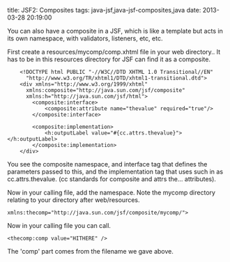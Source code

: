 title: JSF2: Composites 
tags: java-jsf,java-jsf-composites,java
date: 2013-03-28 20:19:00

You can also have a composite in a JSF, which is like a template but acts in its own namespace, with validators, listeners, etc, etc.

First create a resources/mycomp/comp.xhtml file in your web directory.. It has to be in this resources directory for JSF can find it as a composite.

		<!DOCTYPE html PUBLIC "-//W3C//DTD XHTML 1.0 Transitional//EN"
		  "http://www.w3.org/TR/xhtml1/DTD/xhtml1-transitional.dtd">
		<div xmlns="http://www.w3.org/1999/xhtml"
		  xmlns:composite="http://java.sun.com/jsf/composite"
		  xmlns:h="http://java.sun.com/jsf/html">
			<composite:interface>
			    <composite:attribute name="thevalue" required="true"/>
			</composite:interface>

			<composite:implementation>
			    <h:outputLabel value="#{cc.attrs.thevalue}"></h:outputLabel>
			</composite:implementation>
		</div>

You see the composite namespace, and interface tag that defines the parameters passed to this, and the implementation tag that uses such in as cc.attrs.thevalue. (cc standards for composite and attrs the... attributes).

Now in your calling file, add the namespace. Note the mycomp directory relating to your directory after web/resources.

	xmlns:thecomp="http://java.sun.com/jsf/composite/mycomp/">      

Now in your calling file you can call. 

    <thecomp:comp value="HITHERE" />

The 'comp' part comes from the filename we gave above.
